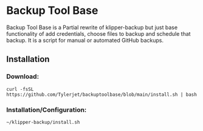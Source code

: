 # Backup Tool Base
Backup Tool Base is a Partial rewrite of klipper-backup but just base functionality of add credentials, choose files to backup and schedule that backup. It is a script for manual or automated GitHub backups.

## Installation

### Download:
```shell
curl -fsSL https://github.com/Tylerjet/backuptoolbase/blob/main/install.sh | bash
```

### Installation/Configuration:
```shell
~/klipper-backup/install.sh
```